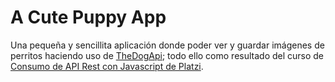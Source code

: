 # A Cute Puppy App
Una pequeña y sencillita aplicación donde poder ver y guardar imágenes de perritos haciendo uso de [TheDogApi](https://thedogapi.com/); todo ello como resultado del curso de [Consumo de API Rest con Javascript de Platzi](https://platzi.com/cursos/api/).
